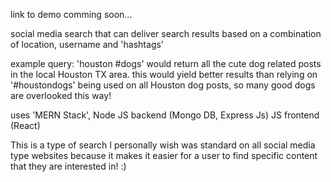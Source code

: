 link to demo comming soon...

social media search that can deliver search results based on a combination of location, username and 'hashtags'

example query: 'houston #dogs' would return all the cute dog related posts in the local Houston TX area. this would yield better results than relying on '#houstondogs' being used on all Houston dog posts, so many good dogs are overlooked this way! 

uses 'MERN Stack',
Node JS backend (Mongo DB, Express Js)
JS frontend (React)

This is a type of search I personally wish was standard on all social media type websites because it makes it easier for a user to find specific content that they are interested in! :)
